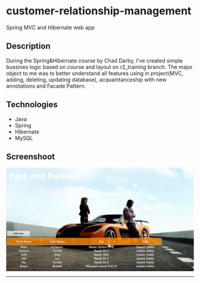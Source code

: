 # customer-relationship-management
Spring MVC and Hibernate web app

## Description 
During the Spring&Hibernate course by Chad Darby, I've created simple bussines logic based on course and layout on r2_training branch.
The major object to me was to better understand all features using in project(MVC, adding, deleting, updating database),
acquaintanceship with new annotations and Facade Pattern.

## Technologies 
<ul>
  <li>Java</li>
  <li>Spring</li>
  <li>Hibernate</li>
  <li>MySQL</li>
</ul>

## Screenshoot
<p align="center">
  <img src="WebContent/resources/img/scrnPNG.PNG" alt="screenshot" align="center" width="900"> <hr>
</p>
